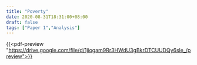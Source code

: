 ```yaml
---
title: "Poverty"
date: 2020-08-31T18:31:00+08:00
draft: false
tags: ["Paper 1","Analysis"]
---
```


{{<pdf-preview "https://drive.google.com/file/d/1jiogam9Rr3HWdU3gBkrDTCUUDQy6sle_/preview">}}